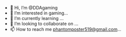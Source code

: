 - 👋 Hi, I’m @DDAgaming
- 👀 I’m interested in gaming...
- 🌱 I’m currently learning ...
- 💞️ I’m looking to collaborate on ...
- 📫 How to reach me phantomposter519@gmail.com...

<!---
DDAgaming/DDAgaming is a ✨ special ✨ repository because its `README.md` (this file) appears on your GitHub profile.
You can click the Preview link to take a look at your changes.
--->
